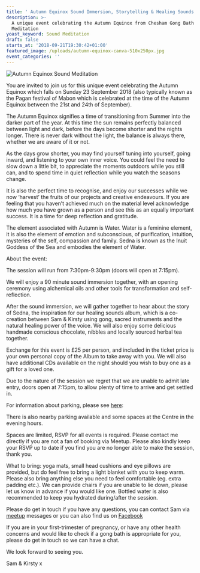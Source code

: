 ```yaml
---
title: ' Autumn Equinox Sound Immersion, Storytelling & Healing Sounds Album Launch'
description: >-
  A unique event celebrating the Autumn Equinox from Chesham Gong Bath & Sound
  Meditation 
yoast_keyword: Sound Meditation
draft: false
starts_at: '2018-09-21T19:30:42+01:00'
featured_image: /uploads/autumn-equinox-canva-510x250px.jpg
event_categories: ''
---
```

![Autumn Equinox Sound Meditation](/uploads/autumn-equinox-canva-510x250px.jpg)

You are invited to join us for this unique event celebrating the Autumn Equinox which falls on Sunday 23 September 2018 (also typically known as the Pagan festival of Mabon which is celebrated at the time of the Autumn Equinox between the 21st and 24th of September).

The Autumn Equinox signifies a time of transitioning from Summer into the darker part of the year. At this time the sun remains perfectly balanced between light and dark, before the days become shorter and the nights longer. There is never dark without the light, the balance is always there, whether we are aware of it or not.

As the days grow shorter, you may find yourself tuning into yourself, going inward, and listening to your own inner voice. You could feel the need to slow down a little bit, to appreciate the moments outdoors while you still can, and to spend time in quiet reflection while you watch the seasons change.

It is also the perfect time to recognise, and enjoy our successes while we now ‘harvest’ the fruits of our projects and creative endeavours. If you are feeling that you haven’t achieved much on the material level acknowledge how much you have grown as a person and see this as an equally important success. It is a time for deep reflection and gratitude.

The element associated with Autumn is Water. Water is a feminine element, it is also the element of emotion and subconscious, of purification, intuition, mysteries of the self, compassion and family. Sedna is known as the Inuit Goddess of the Sea and embodies the element of Water.

About the event:

The session will run from 7:30pm-9:30pm (doors will open at 7:15pm).

We will enjoy a 90 minute sound immersion together, with an opening ceremony using alchemical oils and other tools for transformation and self-reflection.

After the sound immersion, we will gather together to hear about the story of Sedna, the inspiration for our healing sounds album, which is a co-creation between Sam & Kirsty using gong, sacred instruments and the natural healing power of the voice. We will also enjoy some delicious handmade conscious chocolate, nibbles and locally sourced herbal tea together.

Exchange for this event is £25 per person, and included in the ticket price is your own personal copy of the Album to take away with you. We will also have additional CDs available on the night should you wish to buy one as a gift for a loved one.

Due to the nature of the session we regret that we are unable to admit late entry, doors open at 7:15pm, to allow plenty of time to arrive and get settled in.

For information about parking, please see [here](http://bagnallcentre.com/parking/):

There is also nearby parking available and some spaces at the Centre in the evening hours.

Spaces are limited, RSVP for all events is required. Please contact me directly if you are not a fan of booking via Meetup. Please also kindly keep your RSVP up to date if you find you are no longer able to make the session, thank you.

What to bring: yoga mats, small head cushions and eye pillows are provided, but do feel free to bring a light blanket with you to keep warm. Please also bring anything else you need to feel comfortable (eg. extra padding etc.). We can provide chairs if you are unable to lie down, please let us know in advance if you would like one. Bottled water is also recommended to keep you hydrated during/after the session.

Please do get in touch if you have any questions, you can contact Sam via [meetup](https://www.meetup.com/Chesham-Gong-Bath-Sound-Meditation/events/253548671/) messages or you can also find us on [Facebook](https://www.facebook.com/cheshamgongbath/) 

If you are in your first-trimester of pregnancy, or have any other health concerns and would like to check if a gong bath is appropriate for you, please do get in touch so we can have a chat.

We look forward to seeing you.

Sam & Kirsty x
